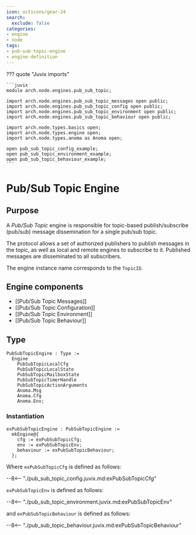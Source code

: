 ```yaml
---
icon: octicons/gear-24
search:
  exclude: false
categories:
- engine
- node
tags:
- pub-sub-topic-engine
- engine-definition
---
```


??? quote "Juvix imports"

    ```juvix
    module arch.node.engines.pub_sub_topic;

    import arch.node.engines.pub_sub_topic_messages open public;
    import arch.node.engines.pub_sub_topic_config open public;
    import arch.node.engines.pub_sub_topic_environment open public;
    import arch.node.engines.pub_sub_topic_behaviour open public;

    import arch.node.types.basics open;
    import arch.node.types.engine open;
    import arch.node.types.anoma as Anoma open;

    open pub_sub_topic_config_example;
    open pub_sub_topic_environment_example;
    open pub_sub_topic_behaviour_example;
    ```

# Pub/Sub Topic Engine

## Purpose

<!-- --8<-- [start:purpose] -->
A *Pub/Sub Topic* engine is responsible
for topic-based publish/subscribe (pub/sub) message dissemination
for a single pub/sub topic.

The protocol allows
a set of authorized publishers to publish messages in the topic,
as well as local and remote engines to subscribe to it.
Published messages are disseminated to all subscribers.

The engine instance name corresponds to the `TopicID`.
<!-- --8<-- [end:purpose] -->

## Engine components

- [[Pub/Sub Topic Messages]]
- [[Pub/Sub Topic Configuration]]
- [[Pub/Sub Topic Environment]]
- [[Pub/Sub Topic Behaviour]]

## Type

<!-- --8<-- [start:PubSubTopicEngine] -->
```juvix
PubSubTopicEngine : Type :=
  Engine
    PubSubTopicLocalCfg
    PubSubTopicLocalState
    PubSubTopicMailboxState
    PubSubTopicTimerHandle
    PubSubTopicActionArguments
    Anoma.Msg
    Anoma.Cfg
    Anoma.Env;
```
<!-- --8<-- [end:PubSubTopicEngine] -->

### Instantiation

<!-- --8<-- [start:exPubSubTopicEngine] -->
```juvix
exPubSubTopicEngine : PubSubTopicEngine :=
  mkEngine@{
    cfg := exPubSubTopicCfg;
    env := exPubSubTopicEnv;
    behaviour := exPubSubTopicBehaviour;
  };
```
<!-- --8<-- [end:exPubSubTopicEngine] -->

Where `exPubSubTopicCfg` is defined as follows:

--8<-- "./pub_sub_topic_config.juvix.md:exPubSubTopicCfg"

`exPubSubTopicEnv` is defined as follows:

--8<-- "./pub_sub_topic_environment.juvix.md:exPubSubTopicEnv"

and `exPubSubTopicBehaviour` is defined as follows:

--8<-- "./pub_sub_topic_behaviour.juvix.md:exPubSubTopicBehaviour"
